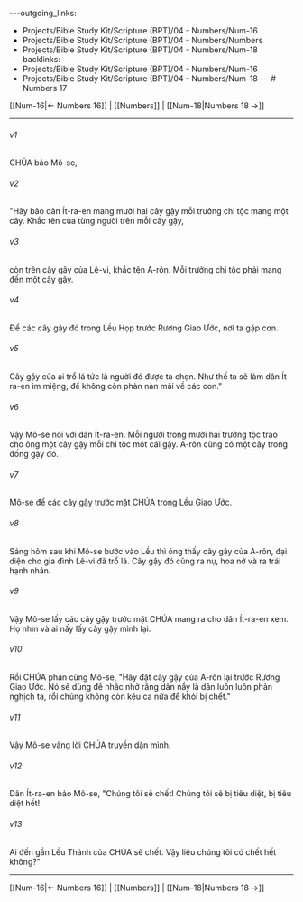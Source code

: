 ---outgoing_links:
  - Projects/Bible Study Kit/Scripture (BPT)/04 - Numbers/Num-16
  - Projects/Bible Study Kit/Scripture (BPT)/04 - Numbers/Numbers
  - Projects/Bible Study Kit/Scripture (BPT)/04 - Numbers/Num-18
backlinks:
  - Projects/Bible Study Kit/Scripture (BPT)/04 - Numbers/Num-16
  - Projects/Bible Study Kit/Scripture (BPT)/04 - Numbers/Num-18
---# Numbers 17

[[Num-16|← Numbers 16]] | [[Numbers]] | [[Num-18|Numbers 18 →]]
***



###### v1 
CHÚA bảo Mô-se, 

###### v2 
"Hãy bảo dân Ít-ra-en mang mười hai cây gậy mỗi trưởng chi tộc mang một cây. Khắc tên của từng người trên mỗi cây gậy, 

###### v3 
còn trên cây gậy của Lê-vi, khắc tên A-rôn. Mỗi trưởng chi tộc phải mang đến một cây gậy. 

###### v4 
Để các cây gậy đó trong Lều Họp trước Rương Giao Ước, nơi ta gặp con. 

###### v5 
Cây gậy của ai trổ lá tức là người đó được ta chọn. Như thế ta sẽ làm dân Ít-ra-en im miệng, để không còn phàn nàn mãi về các con." 

###### v6 
Vậy Mô-se nói với dân Ít-ra-en. Mỗi người trong mười hai trưởng tộc trao cho ông một cây gậy mỗi chi tộc một cái gậy. A-rôn cũng có một cây trong đống gậy đó. 

###### v7 
Mô-se để các cây gậy trước mặt CHÚA trong Lều Giao Ước. 

###### v8 
Sáng hôm sau khi Mô-se bước vào Lều thì ông thấy cây gậy của A-rôn, đại diện cho gia đình Lê-vi đã trổ lá. Cây gậy đó cũng ra nụ, hoa nở và ra trái hạnh nhân. 

###### v9 
Vậy Mô-se lấy các cây gậy trước mặt CHÚA mang ra cho dân Ít-ra-en xem. Họ nhìn và ai nấy lấy cây gậy mình lại. 

###### v10 
Rồi CHÚA phán cùng Mô-se, "Hãy đặt cây gậy của A-rôn lại trước Rương Giao Ước. Nó sẽ dùng để nhắc nhở rằng dân nầy là dân luôn luôn phản nghịch ta, rồi chúng không còn kêu ca nữa để khỏi bị chết." 

###### v11 
Vậy Mô-se vâng lời CHÚA truyền dặn mình. 

###### v12 
Dân Ít-ra-en bảo Mô-se, "Chúng tôi sẽ chết! Chúng tôi sẽ bị tiêu diệt, bị tiêu diệt hết! 

###### v13 
Ai đến gần Lều Thánh của CHÚA sẽ chết. Vậy liệu chúng tôi có chết hết không?"

***
[[Num-16|← Numbers 16]] | [[Numbers]] | [[Num-18|Numbers 18 →]]
